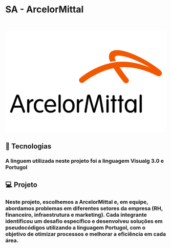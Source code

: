 <p aling="center">
    <h1>SA - ArcelorMittal</h1>
</p>
<br/>

<p aling="center">
    <img src="/assest/ArcelorMittallogopng_62a9b4c315f3a.png" alt="#">
</p>

## 🚀 Tecnologias

<p align="left"> 
 <h3>A linguem utilizada neste projeto foi a linguagem Visualg 3.0 e Portugol</h2>


## 💻 Projeto

<p align="left"> 
    <h3>Neste projeto, escolhemos a ArcelorMittal e, em equipe, abordamos problemas em diferentes setores da empresa (RH, financeiro, infraestrutura e marketing). Cada integrante identificou um desafio específico e desenvolveu soluções em pseudocódigos utilizando a linguagem Portugol, com o objetivo de otimizar processos e melhorar a eficiência em cada área.</h2>
</p>

 
